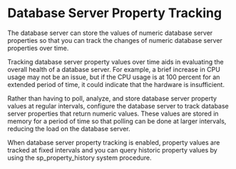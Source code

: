 <!-- loioa4cadebce370468184c1287e5a8b6464 -->

# Database Server Property Tracking

The database server can store the values of numeric database server properties so that you can track the changes of numeric database server properties over time.

Tracking database server property values over time aids in evaluating the overall health of a database server. For example, a brief increase in CPU usage may not be an issue, but if the CPU usage is at 100 percent for an extended period of time, it could indicate that the hardware is insufficient.

Rather than having to poll, analyze, and store database server property values at regular intervals, configure the database server to track database server properties that return numeric values. These values are stored in memory for a period of time so that polling can be done at larger intervals, reducing the load on the database server.

When database server property tracking is enabled, property values are tracked at fixed intervals and you can query historic property values by using the sp\_property\_history system procedure.

